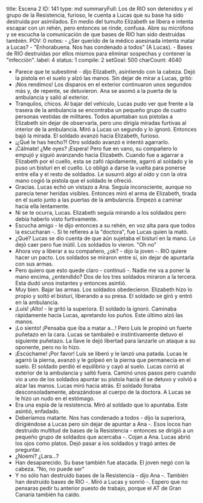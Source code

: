 title:          Escena 2
ID:             141
type:           md
summaryFull:    Los de RIO son detenidos y el grupo de la Resistencia, furioso, le cuenta a Lucas que su base ha sido destruida por asimilados. En medio del tumulto Elizabeth se libera e intenta escapar con un rehén, pero entonces se rinde, confusa. Abre su micrófono y se escucha la comunicación de que bases de RIO han sido destruidas también.
POV:            0
notes:          - ¿Ser querido de la médico asesinada intenta matar a Lucas?
                - "Enhorabuena. Nos has condenado a todos" (A Lucas).
                - Bases de RIO destruidas por ellos mismos para eliminar sospechas y contener la "infección".
label:          4
status:         1
compile:        2
setGoal:        500
charCount:      4040


- Parece que te subestimé - dijo Elizabeth, asintiendo con la cabeza.
Dejó la pistola en el suelo y alzó las manos. Sin dejar de mirar a Lucas, gritó:
- ¡Nos rendimos!
Los disparos en el exterior continuaron unos segundos más y, de repente, se detuvieron.
Ana se asomó a la puerta de la ambulancia y salió al exterior.
- Tranquilos, chicos.
Al bajar del vehículo, Lucas pudo ver que frente a la trasera de la ambulancia se encontraba un pequeño grupo de cuatro personas vestidas de militares. Todos apuntaban sus pistolas a Elizabeth sin dejar de observarla, pero uno dirigía miradas furtivas al interior de la ambulancia. Miró a Lucas un segundo y lo ignoró. Entonces bajó la mirada.
El soldado avanzó hacia Elizabeth, furioso.
- ¡¿Qué le has hecho?!
Otro soldado avanzó e intentó agarrarlo.
- ¡Cálmate! ¿Me oyes? ¡Espera!
Pero fue en vano, su compañero lo empujó y siguió avanzando hacia Elizabeth.
Cuando fue a agarrar a Elizabeth por el cuello, esta se zafó rápidamente, agarró al soldado y le puso un bisturí en el cuello. Lo obligó a darse la vuelta para ponerse entre ella y el resto de soldados. Le susurró algo al oído y con la otra mano cogió la pistola que el soldado le ofreció.
- Gracias.
Lucas echó un vistazo a Ana. Seguía inconsciente, aunque no parecía tener heridas visibles. Entonces miró el arma de Elizabeth, tirada en el suelo junto a las puertas de la ambulancia. Empezó a caminar hacia ella lentamente.
- Ni se te ocurra, Lucas.
Elizabeth seguía mirando a los soldados pero debía haberlo visto furtivamente.
- Escucha amigo - le dijo entonces a su rehén, en voz alta para que todos la escucharan -. Si te refieres a la "doctora", fue Lucas quien la mató.
- ¿Qué?
Lucas se dio cuenta de que aún sujetaba el bisturí en la mano. Lo dejó caer pero fue inútil. Los soldados lo vieron.
"Oh no"
- Ahora voy a liberar a su compañero, ¿ok? - dijo la joven -. RIO quiere hacer un pacto.
Los soldados se miraron entre sí, sin dejar de apuntarla con sus armas.
- Pero quiero que esto quede claro - continuó -. Nadie me va a poner la mano encima, ¿entendido?
Dos de los tres soldados miraron a la tercera. Esta dudó unos instantes y entonces asintió.
- Muy bien. Bajar las armas.
Los soldados obedecieron. Elizabeth hizo lo propio y soltó el bisturí, liberando a su presa. El soldado se giró y entró en la ambulancia.
- ¡Luís! ¡Alto! - le gritó la superiora.
El soldado la ignoró. Caminaba rápidamente hacia Lucas, apretando los puños.
Este último alzó las manos.
- ¡Lo siento! ¡Pensaba que iba a matar a...!
Pero Luís le propinó un fuerte puñetazo en la cara. Lucas se tambaleó e instintivamente detuvo el siguiente puñetazo. La llave le dejó libertad para lanzarle un ataque a su oponente, pero no lo hizo.
- ¡Escúchame! ¡Por favor!
Luís se liberó y le lanzó una patada. Lucas le agarró la pierna, avanzó y le golpeó en la pierna que permanecía en el suelo. El soldado perdió el equilibrio y cayó al suelo. Lucas  corrió al exterior de la ambulancia y saltó fuera. Caminó unos pasos pero cuando vio a uno de los soldados apuntar su pistola hacia él se detuvo y volvió a alzar las manos.
Lucas miró hacia atrás. El soldado lloraba desconsoladamente, abrazándose al cuerpo de la doctora.
A Lucas se le hizo un nudo en el estómago.
- Era una espía de la resistencia.
Miró al soldado que lo apuntaba. Este asintió, enfadado.
- Deberíamos matarte. Nos has condenado a todos - dijo la superiora, dirigiéndose a Lucas pero sin dejar de apuntar a Ana -. Esos locos han destruido multitud de bases de la Resistencia - entonces se dirigió a un pequeño grupo de soldados que acercaba -. Cojan a Ana.
Lucas abrió los ojos como platos. Dejó pasar a los soldados y tragó antes de preguntar.
- ¿Noemí? ¿Lara...?
- Han desaparecido. Su base también fue atacada.
El joven negó con la cabeza.
"No, no puede ser"
- Y no sólo han destruido bases de la Resistencia - dijo Ana -. También han destruido bases de RIO -. Miró a Lucas y sonrió -. Espero que no pensaras pedir tu anterior puesto de trabajo, porque el AT de Gran Canaria también ha caído.